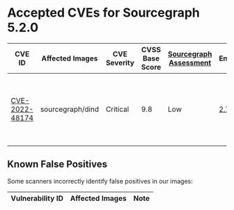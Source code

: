 # Accepted CVEs for Sourcegraph 5.2.0

| CVE ID                                                                  | Affected Images  | CVE Severity | CVSS Base Score | [Sourcegraph Assessment](../../../engineering/dev/policies/vulnerability-management-policy.md#severity-levels) | CVSS Environmental Score                                                                                                                                                                    | Details                                                                                                                        |
| ----------------------------------------------------------------------- | ---------------- | ------------ | --------------- | -------------------------------------------------------------------------------------------------------------- | ------------------------------------------------------------------------------------------------------------------------------------------------------------------------------------------- | ------------------------------------------------------------------------------------------------------------------------------ |
| [CVE-2022-48174](https://access.redhat.com/security/cve/CVE-2022-48174) | sourcegraph/dind | Critical     | 9.8             | Low                                                                                                            | [2.7](https://nvd.nist.gov/vuln-metrics/cvss/v3-calculator?vector=AV:A/AC:H/PR:H/UI:N/S:C/C:H/I:H/A:H/E:U/RL:X/RC:U/CR:L/IR:L/AR:L/MAV:A/MAC:H/MPR:H/MUI:N/MS:C/MC:L/MI:L/MA:L&version=3.1) | The ash shell in sourcegraph/dind is not exposed to attackers and only reacheable through direct access to the infrastructure. |

## Known False Positives

Some scanners incorrectly identify false positives in our images:

| Vulnerability ID | Affected Images | Note |
| ---------------- | --------------- | ---- |
